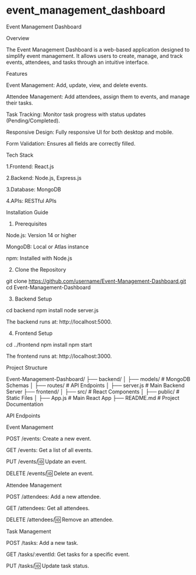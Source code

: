 # event_management_dashboard
Event Management Dashboard

Overview

The Event Management Dashboard is a web-based application designed to simplify event management. It allows users to create, manage, and track events, attendees, and tasks through an intuitive interface.

Features

Event Management: Add, update, view, and delete events.

Attendee Management: Add attendees, assign them to events, and manage their tasks.

Task Tracking: Monitor task progress with status updates (Pending/Completed).

Responsive Design: Fully responsive UI for both desktop and mobile.

Form Validation: Ensures all fields are correctly filled.


Tech Stack

1.Frontend: React.js

2.Backend: Node.js, Express.js

3.Database: MongoDB

4.APIs: RESTful APIs


Installation Guide

1. Prerequisites

Node.js: Version 14 or higher

MongoDB: Local or Atlas instance

npm: Installed with Node.js


2. Clone the Repository

git clone https://github.com/username/Event-Management-Dashboard.git
cd Event-Management-Dashboard

3. Backend Setup

cd backend
npm install
node server.js

The backend runs at: http://localhost:5000.


4. Frontend Setup

cd ../frontend
npm install
npm start

The frontend runs at: http://localhost:3000.


Project Structure

Event-Management-Dashboard/
├── backend/
│   ├── models/        # MongoDB Schemas
│   ├── routes/        # API Endpoints
│   ├── server.js      # Main Backend Server
├── frontend/
│   ├── src/           # React Components
│   ├── public/        # Static Files
│   ├── App.js         # Main React App
├── README.md          # Project Documentation



API Endpoints

Event Management

POST /events: Create a new event.

GET /events: Get a list of all events.

PUT /events/:id: Update an event.

DELETE /events/:id: Delete an event.


Attendee Management

POST /attendees: Add a new attendee.

GET /attendees: Get all attendees.

DELETE /attendees/:id: Remove an attendee.


Task Management

POST /tasks: Add a new task.

GET /tasks/:eventId: Get tasks for a specific event.

PUT /tasks/:id: Update task status.
